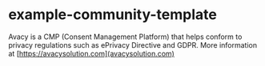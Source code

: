 # example-community-template

Avacy is a CMP (Consent Management Platform) that helps conform to privacy regulations such as ePrivacy Directive and GDPR. More information at [https://avacysolution.com](avacysolution.com)
